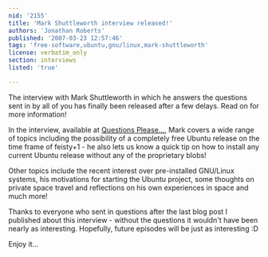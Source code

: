 ```yaml
---
nid: '2155'
title: 'Mark Shuttleworth interview released!'
authors: 'Jonathan Roberts'
published: '2007-03-23 12:57:46'
tags: 'free-software,ubuntu,gnu/linux,mark-shuttleworth'
license: verbatim_only
section: interviews
listed: 'true'

---
```

The interview with Mark Shuttleworth in which he answers the questions sent in by all of you has finally been released after a few delays. Read on for more information!

In the interview, available at [Questions Please...](http://questionsplease.org), Mark covers a wide range of topics including the possibility of a completely free Ubuntu release on the time frame of feisty+1 - he also lets us know a quick tip on how to install any current Ubuntu release without any of the proprietary blobs!

Other topics include the recent interest over pre-installed GNU/Linux systems, his motivations for starting the Ubuntu project, some thoughts on private space travel and reflections on his own experiences in space and much more!

Thanks to everyone who sent in questions after the last blog post I published about this interview - without the questions it wouldn't have been nearly as interesting. Hopefully, future episodes will be just as interesting :D

Enjoy it...

